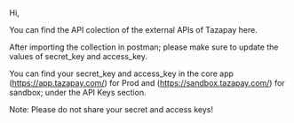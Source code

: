 Hi,

You can find the API colection of the external APIs of Tazapay here.

After importing the collection in postman; please make sure to update the values of secret_key and access_key.

You can find your secret_key and access_key in the core app (https://app.tazapay.com/) for Prod and (https://sandbox.tazapay.com/) for sandbox;
under the API Keys section. 

Note: Please do not share your secret and access keys!